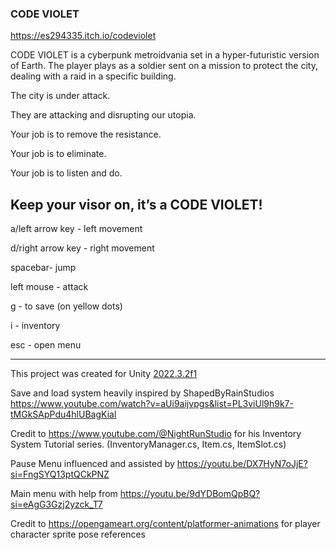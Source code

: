 ### CODE VIOLET ### 

https://es294335.itch.io/codeviolet

CODE VIOLET is a cyberpunk metroidvania set in a hyper-futuristic version of Earth.
The player plays as a soldier sent on a mission to protect the city, dealing with a raid in a specific building.

The city is under attack.

They are attacking and disrupting our utopia.

Your job is to remove the resistance.

Your job is to eliminate.

Your job is to listen and do.

Keep your visor on, it’s a CODE VIOLET!
----------------------------------------------------------------------------------------------------------------------------------------------------------------------
a/left arrow key - left movement

d/right arrow key - right movement

spacebar- jump

left mouse - attack

g - to save (on yellow dots)

i - inventory

esc - open menu

----------------------------------------------------------------------------------------------------------------------------------------------------------------------
This project was created for Unity [2022.3.2f1](https://download.unity3d.com/download_unity/d74737c6db50/Windows64EditorInstaller/UnitySetup64-2022.3.2f1.exe)

Save and load system heavily inspired by ShapedByRainStudios
https://www.youtube.com/watch?v=aUi9aijvpgs&list=PL3viUl9h9k7-tMGkSApPdu4hlUBagKial

Credit to https://www.youtube.com/@NightRunStudio for his Inventory System Tutorial series. (InventoryManager.cs, Item.cs, ItemSlot.cs)

Pause Menu influenced and assisted by https://youtu.be/DX7HyN7oJjE?si=FngSYQ13ptQCkPNZ

Main menu with help from https://youtu.be/9dYDBomQpBQ?si=eAgG3Gzj2yzck_T7

Credit to https://opengameart.org/content/platformer-animations for player character sprite pose references 
